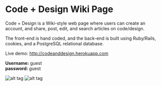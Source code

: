 # Code + Design Wiki Page

Code + Design is a Wiki-style web page where users can create an account, and share, post, edit, and search articles on code/design.

The front-end is hand coded, and the back-end is built using Ruby/Rails, cookies, and a PostgreSQL relational database.

Live demo: http://codeanddesign.herokuapp.com

<strong>Username:</strong> guest <br>
<strong>password: </strong>guest

![alt tag](https://cloud.githubusercontent.com/assets/1388737/11096411/d39e25aa-8867-11e5-8422-cc4c6a69a76d.png)
![alt tag](https://cloud.githubusercontent.com/assets/1388737/11096113/76997f7c-8866-11e5-8e9e-ab0bb22249ea.png)
